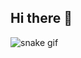 ## Hi there 👋

![snake gif](https://github.com/your-user-name/Jeffersonn015your-user-name/blob/output/github-contribution-grid-snake.gif)
 
<!--
**Jeffersonn015/Jeffersonn015** is a ✨ _special_ ✨ repository because its `README.md` (this file) appears on your GitHub profile.

Here are some ideas to get you started:

- 🔭 I’m currently working on ...
- 🌱 I’m currently learning ...
- 👯 I’m looking to collaborate on ...
- 🤔 I’m looking for help with ...
- 💬 Ask me about ...
- 📫 How to reach me: ...
- 😄 Pronouns: ...
- ⚡ Fun fact: ...
-->
